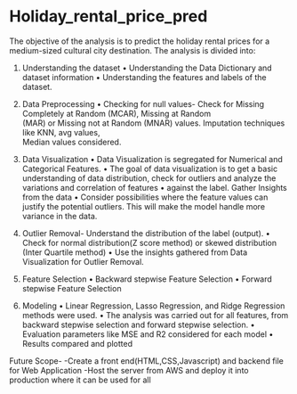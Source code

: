 # Holiday_rental_price_pred

The objective of the analysis is to predict the holiday rental prices for a medium-sized cultural city destination. The analysis is divided into:

1. Understanding the dataset
•	Understanding the Data Dictionary and dataset information
•	Understanding the features and labels of the dataset.

3. Data Preprocessing
•	Checking for null values- Check for Missing Completely at Random (MCAR), Missing at Random   
    (MAR) or Missing not at Random (MNAR) values. Imputation techniques like KNN, avg values,     
    Median values considered.
   

4. Data Visualization
•	Data Visualization is segregated for Numerical and Categorical Features.
•	The goal of data visualization is to get a basic understanding of data distribution, check for outliers and analyze the variations and correlation of features 
•	against the label. Gather Insights from the data
•	Consider possibilities where the feature values can justify the potential outliers. This 
will make the model handle more variance in the data.

5. Outlier Removal- Understand the distribution of the label (output).
•	Check for normal distribution(Z score method) or skewed distribution (Inter Quartile   method)
•	Use the insights gathered from Data Visualization for Outlier Removal.
  
6. Feature Selection
•	Backward stepwise Feature Selection
•	Forward stepwise Feature Selection
       
7. Modeling
•	Linear Regression, Lasso Regression, and Ridge Regression methods were used.
•	The analysis was carried out for all features, from backward stepwise selection and forward stepwise selection.
•	Evaluation parameters like MSE and R2 considered for each model
•	Results compared and plotted

Future Scope- 
-Create a front end(HTML,CSS,Javascript) and backend file for Web Application
-Host the server from AWS and deploy it into production where it can be used for all

  
  
    
     
     
  
     

   
   

